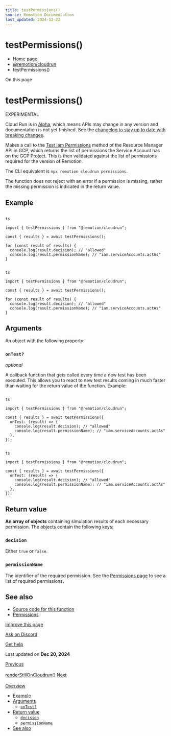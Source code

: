 ```yaml
---
title: testPermissions()
source: Remotion Documentation
last_updated: 2024-12-22
---
```


# testPermissions()

- [Home page](/)
- [@remotion/cloudrun](/docs/cloudrun/api)
- testPermissions()

On this page

# testPermissions()

EXPERIMENTAL

Cloud Run is in [Alpha](/docs/cloudrun-alpha), which means APIs may change in any version and documentation is not yet finished. See the [changelog to stay up to date with breaking changes](https://remotion.dev/changelog).

Makes a call to the [Test Iam Permissions](https://cloud.google.com/resource-manager/reference/rest/v3/projects/testIamPermissions) method of the Resource Manager API in GCP, which returns the list of permissions the Service Account has on the GCP Project. This is then validated against the list of permissions required for the version of Remotion.

The CLI equivalent is `npx remotion cloudrun permissions`.

The function does not reject with an error if a permission is missing, rather the missing permission is indicated in the return value.

## Example [​](\#example "Direct link to Example")

```

ts

import { testPermissions } from "@remotion/cloudrun";

const { results } = await testPermissions();

for (const result of results) {
  console.log(result.decision); // "allowed"
  console.log(result.permissionName); // "iam.serviceAccounts.actAs"
}
```

```

ts

import { testPermissions } from "@remotion/cloudrun";

const { results } = await testPermissions();

for (const result of results) {
  console.log(result.decision); // "allowed"
  console.log(result.permissionName); // "iam.serviceAccounts.actAs"
}
```

## Arguments [​](\#arguments "Direct link to Arguments")

An object with the following property:

### `onTest?` [​](\#ontest "Direct link to ontest")

_optional_

A callback function that gets called every time a new test has been executed. This allows you to react to new test results coming in much faster than waiting for the return value of the function. Example:

```

ts

import { testPermissions } from "@remotion/cloudrun";

const { results } = await testPermissions({
  onTest: (result) => {
    console.log(result.decision); // "allowed"
    console.log(result.permissionName); // "iam.serviceAccounts.actAs"
  },
});
```

```

ts

import { testPermissions } from "@remotion/cloudrun";

const { results } = await testPermissions({
  onTest: (result) => {
    console.log(result.decision); // "allowed"
    console.log(result.permissionName); // "iam.serviceAccounts.actAs"
  },
});
```

## Return value [​](\#return-value "Direct link to Return value")

**An array of objects** containing simulation results of each necessary permission. The objects contain the following keys:

### `decision` [​](\#decision "Direct link to decision")

Either `true` or `false`.

### `permissionName` [​](\#permissionname "Direct link to permissionname")

The identifier of the required permission. See the [Permissions page](/docs/cloudrun/permissions) to see a list of required permissions.

## See also [​](\#see-also "Direct link to See also")

- [Source code for this function](https://github.com/remotion-dev/remotion/blob/main/packages/cloudrun/src/api/iam-validation/testPermissions.ts)
- [Permissions](/docs/cloudrun/permissions)

[Improve this page](https://github.com/remotion-dev/remotion/edit/main/packages/docs/docs/cloudrun/testpermissions.mdx)

[Ask on Discord](https://remotion.dev/discord)

[Get help](/docs/get-help)

Last updated on **Dec 20, 2024**

[Previous\
\
renderStillOnCloudrun()](/docs/cloudrun/renderstilloncloudrun) [Next\
\
Overview](/docs/tailwind/tailwind)

- [Example](#example)
- [Arguments](#arguments)
  - [`onTest?`](#ontest)
- [Return value](#return-value)
  - [`decision`](#decision)
  - [`permissionName`](#permissionname)
- [See also](#see-also)
